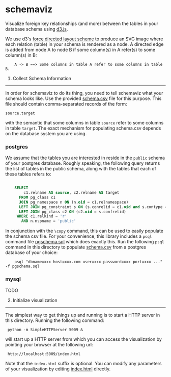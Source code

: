 schemaviz
=========

Visualize foreign key relationships (and more) between the tables in your database schema using [d3.js](http://d3js.org/ "d3.js home page").

We use d3's [force directed layout scheme](https://github.com/mbostock/d3/wiki/Force-Layout) to produce an SVG image where each relation (table) in your schema is rendered as a node. A directed edge is added from node A to node B if some column(s) in A refer(s) to some column(s) in B:

```
    A -> B ==> Some columns in table A refer to some columns in table B.
```

1. Collect Schema Information
-----------------------------

In order for schemaviz to do its thing, you need to tell schemaviz what your schema looks like. Use the provided [schema.csv](schema.csv) file for this purpose. This file should contain comma-separated records of the form:

    source,target

with the semantic that some columns in table `source` refer to some columns in table `target`. The exact mechanism for populating schema.csv depends on the database system you are using.

### postgres

We assume that the tables you are interested in reside in the `public` schema of your postgres database. Roughly speaking, the following query returns the list of tables in the public schema, along with the tables that each of these tables refers to:

```sql

    SELECT
        c1.relname AS source, c2.relname AS target
      FROM pg_class c1
      JOIN pg_namespace n ON (n.oid = c1.relnamespace)
      LEFT JOIN pg_constraint s ON (s.conrelid = c1.oid and s.contype = 'f')
      LEFT JOIN pg_class c2 ON (c2.oid = s.confrelid)
     WHERE c1.relkind = 'r'
       AND n.nspname = 'public'
```

In conjunction with the `\copy` command, this can be used to easily populate the schema csv file. For your convenience, this library includes a `psql` command file [pgschema.sql](pgschema.sql) which does exactly this.  Run the following `psql` command in this directory to populate [schema.csv](schema.csv) from a postgres database of your choice:

```
    psql "dbname=xxx host=xxx.com user=xxx password=xxx port=xxx ..." -f pgschema.sql
```

### mysql

TODO

2. Initialize visualization
---------------------------

The simplest way to get things up and running is to start a HTTP server in this directory. Running the following command:

     python -m SimpleHTTPServer 5009 &

will start up a HTTP server from which you can access the visualization by pointing your browser at the following url:

     http://localhost:5009/index.html

Note that the `index.html` suffix is optional. You can modify any parameters of your visualization by editing [index.html](index.html) directly.

